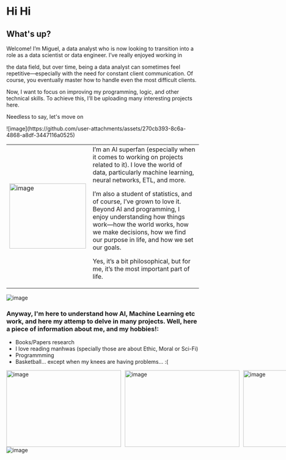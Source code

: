 # Hi Hi
## What's up? <br>
<div>
Welcome! I’m Miguel, a data analyst who is now looking to transition into a role as a data scientist or data engineer. I’ve really enjoyed working in 

the data field, but over time, being a data analyst can sometimes feel repetitive—especially with the need for constant client communication. Of course, you eventually master how to handle even the most difficult clients.

Now, I want to focus on improving my programming, logic, and other technical skills. To achieve this, I’ll be uploading many interesting projects here.

Needless to say, let's move on

</div>
![image](https://github.com/user-attachments/assets/270cb393-8c6a-4868-a8df-3447116a0525)

<table style="border: none;">
  <tr style="border: none;">
    <td style="border: none; padding-right: 10px;">
      <img src="https://github.com/user-attachments/assets/889fad8d-362f-4a79-925d-409da55b426a" alt="image" width="200" height="170">
    </td>
    <td style="border: none;">
      <div>I’m an AI superfan (especially when it comes to working on projects related to it). I love the world of data, particularly machine learning, neural networks, ETL, and more.
        
I’m also a student of statistics, and of course, I’ve grown to love it. Beyond AI and programming, I enjoy understanding how things work—how the world works, how we make decisions, how we find our purpose in life, and how we set our goals.

Yes, it’s a bit philosophical, but for me, it’s the most important part of life.</div>
    </td>
  </tr>
</table>
 <img src="https://github.com/user-attachments/assets/57fa6782-8257-4894-a159-07c6d5540683" alt='image'>

### Anyway, I'm here to understand how AI, Machine Learning etc work, and here my attemp to delve in many projects. Well, here a piece of information about me, and my hobbies!:
<ul>
  <li>Books/Papers research</li>
  <li>I love reading manhwas (specially those are about Ethic, Moral or Sci-Fi)</li>
  <li>Programmming</li>
  <li>Basketball... except when my knees are having problems... :(</li>
</ul>


<div style="display: flex; justify-content: space-between; align-items: center;">
  <img src="https://github.com/user-attachments/assets/422f2381-197a-4ae2-a521-333fd00bb1a4" alt="image" width="300" height="200" style="margin-right: 10px;">
  <img src="https://github.com/user-attachments/assets/0f497d48-8d63-4053-ba8f-21cf63c75b8f" alt="image" width="300" height="200" style="margin-right: 10px;">
  <img src="https://github.com/user-attachments/assets/ac2e45f9-5ca7-41ba-b361-074366d788c8" alt="image" width="200" height="200">
</div>
 <img src="https://github.com/user-attachments/assets/57fa6782-8257-4894-a159-07c6d5540683" alt='image'>


